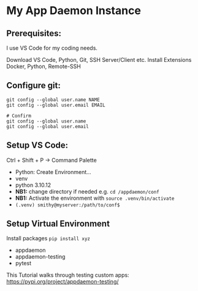 # My App Daemon Instance

## Prerequisites:

I use VS Code for my coding needs. 

Download VS Code, Python, Git, SSH Server/Client etc.
Install Extensions Docker, Python, Remote-SSH

## Configure git:

```
git config --global user.name NAME
git config --global user.email EMAIL

# Confirm
git config --global user.name
git config --global user.email
```

## Setup VS Code:

Ctrl + Shift + P -> Command Palette
- Python: Create Environment...
- venv
- python 3.10.12
- **NB1:** change directory if needed e.g. `cd /appdaemon/conf`
- **NB1:** Activate the environment with `source .venv/bin/activate`
- `(.venv) smithy@myserver:/path/to/conf$`

## Setup Virtual Environment

Install packages `pip install xyz`
- appdaemon
- appdaemon-testing
- pytest

This Tutorial walks through testing custom apps:
https://pypi.org/project/appdaemon-testing/
